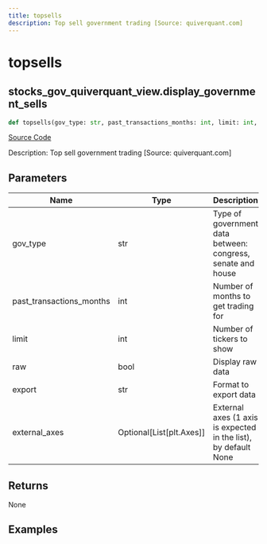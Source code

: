 ```yaml
---
title: topsells
description: Top sell government trading [Source: quiverquant.com]
---
```

# topsells

## stocks_gov_quiverquant_view.display_government_sells

```python
def topsells(gov_type: str, past_transactions_months: int, limit: int, raw: bool, export: str, external_axes: Union[List[matplotlib.axes._axes.Axes], NoneType]) -> None:
```
[Source Code](https://github.com/OpenBB-finance/OpenBBTerminal/tree/main/openbb_terminal/stocks/government/quiverquant_view.py#L150)

Description: Top sell government trading [Source: quiverquant.com]

## Parameters

| Name | Type | Description | Default | Optional |
| ---- | ---- | ----------- | ------- | -------- |
| gov_type | str | Type of government data between: congress, senate and house | None | False |
| past_transactions_months | int | Number of months to get trading for | None | False |
| limit | int | Number of tickers to show | None | False |
| raw | bool | Display raw data | None | False |
| export | str | Format to export data | None | False |
| external_axes | Optional[List[plt.Axes]] | External axes (1 axis is expected in the list), by default None | None | True |

## Returns

None

## Examples

